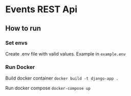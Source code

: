# Events REST Api

## How to run

### Set envs

Create .env file with valid values. Example in `example.env`
### Run Docker
Build docker container
`docker build -t django-app .`

Run docker compose
`docker-compose up`